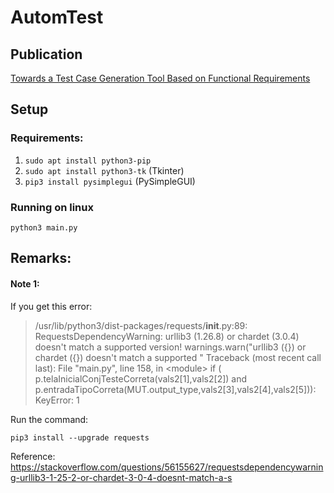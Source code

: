 # AutomTest

## Publication

[Towards a Test Case Generation Tool Based on Functional Requirements](https://dl.acm.org/doi/10.1145/3439961.3440002)

## Setup

### Requirements:

1. ```sudo apt install python3-pip```
2. ```sudo apt install python3-tk``` (Tkinter)
3. ```pip3 install pysimplegui``` (PySimpleGUI)

### Running on linux
```
python3 main.py
```

## Remarks:

#### Note 1:

If you get this error:

> /usr/lib/python3/dist-packages/requests/__init__.py:89: RequestsDependencyWarning: urllib3 (1.26.8) or chardet (3.0.4) doesn't match a supported version!
> warnings.warn("urllib3 ({}) or chardet ({}) doesn't match a supported "
> Traceback (most recent call last):  File "main.py", line 158, in \<module\>
> if ( p.telaInicialConjTesteCorreta(vals2[1],vals2[2]) and p.entradaTipoCorreta(MUT.output_type,vals2[3],vals2[4],vals2[5])): KeyError: 1

Run the command:

```
pip3 install --upgrade requests
```

Reference: <https://stackoverflow.com/questions/56155627/requestsdependencywarning-urllib3-1-25-2-or-chardet-3-0-4-doesnt-match-a-s>
